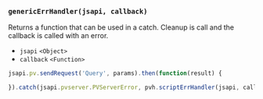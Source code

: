 ### ``genericErrHandler(jsapi, callback)``
Returns a function that can be used in a catch. Cleanup is call and the callback is called with an error.
- `jsapi` `<Object>`
- `callback` `<Function>`

```js
jsapi.pv.sendRequest('Query', params).then(function(result) {

}).catch(jsapi.pvserver.PVServerError, pvh.scriptErrHandler(jsapi, callback)).catch(pvh.genericErrHandler(jsapi, callback));
```